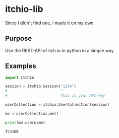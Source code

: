 # itchio-lib
Since I didn't find one, I made it on my own.

## Purpose
Use the REST-API of itch.io in python in a simple way

## Examples
```py
import itchio

session = itchio.Session("1234")
#                        ^
#                        This is your API-key

userCollection = itchio.UserCollection(session)

me = userCollection.me()

print(me.username)
```
```
Tch1b0
```